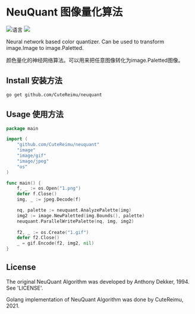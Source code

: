 # NeuQuant 图像量化算法
![](https://img.shields.io/github/languages/top/CuteReimu/neuquant "语言")
[![](https://img.shields.io/github/workflow/status/CuteReimu/neuquant/Go)](https://github.com/CuteReimu/neuquant/actions/workflows/golangci-lint.yml "代码分析")

Neural network based color quantizer. Can be used to transform image.Image to image.Paletted.

颜色量化的神经网络算法。可以用来把任意图像转化为image.Paletted图像。

## Install 安装方法

```
go get github.com/CuteReimu/neuquant
```

## Usage 使用方法

```go
package main

import (
	"github.com/CuteReimu/neuquant"
	"image"
	"image/gif"
	"image/jpeg"
	"os"
)

func main() {
	f, _ := os.Open("1.png")
	defer f.Close()
	img, _ := jpeg.Decode(f)

	nq, palette := neuquant.AnalyzePalette(img)
	img2 := image.NewPaletted(img.Bounds(), palette)
	neuquant.ParallelWritePalette(nq, img, img2)
	
	f2, _ := os.Create("1.gif")
	defer f2.Close()
	_ = gif.Encode(f2, img2, nil)
}

```

## License

The original NeuQuant Algorithm was developed by Anthony Dekker, 1994. See 'LICENSE'.

Golang implementation of NeuQuant Algorithm was done by CuteReimu, 2021.
